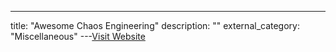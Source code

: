 ---
title: "Awesome Chaos Engineering"
description: ""
external_category: "Miscellaneous"
---[Visit Website](https://github.com/dastergon/awesome-chaos-engineering)

